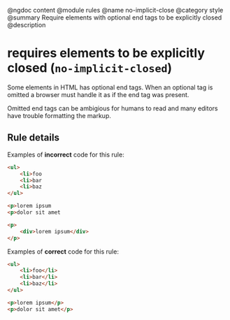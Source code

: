 @ngdoc content
@module rules
@name no-implicit-close
@category style
@summary Require elements with optional end tags to be explicitly closed
@description

# requires elements to be explicitly closed (`no-implicit-closed`)

Some elements in HTML has optional end tags. When an optional tag is omitted a
browser must handle it as if the end tag was present.

Omitted end tags can be ambigious for humans to read and many editors have
trouble formatting the markup.

## Rule details

Examples of **incorrect** code for this rule:

```html
<ul>
	<li>foo
	<li>bar
	<li>baz
</ul>
```

```html
<p>lorem ipsum
<p>dolor sit amet
```

```html
<p>
	<div>lorem ipsum</div>
</p>
```

Examples of **correct** code for this rule:

```html
<ul>
	<li>foo</li>
	<li>bar</li>
	<li>baz</li>
</ul>
```

```html
<p>lorem ipsum</p>
<p>dolor sit amet</p>
```
